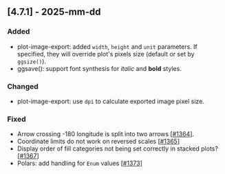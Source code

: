 ## [4.7.1] - 2025-mm-dd

### Added

- plot-image-export: added `width`, `height` and `unit` parameters. If specified, they will override plot's pixels size (default or set by `ggsize()`).
- ggsave(): support font synthesis for *italic* and **bold** styles.

### Changed

- plot-image-export: use `dpi` to calculate exported image pixel size.


### Fixed
- Arrow crossing -180 longitude is split into two arrows [[#1364](https://github.com/JetBrains/lets-plot/issues/1364)].
- Coordinate limits do not work on reversed scales [[#1365](https://github.com/JetBrains/lets-plot/issues/1365)]
- Display order of fill categories not being set correctly in stacked plots? [[#1367](https://github.com/JetBrains/lets-plot/issues/1367)]
- Polars: add handling for `Enum` values [[#1373](https://github.com/JetBrains/lets-plot/issues/1373)]
